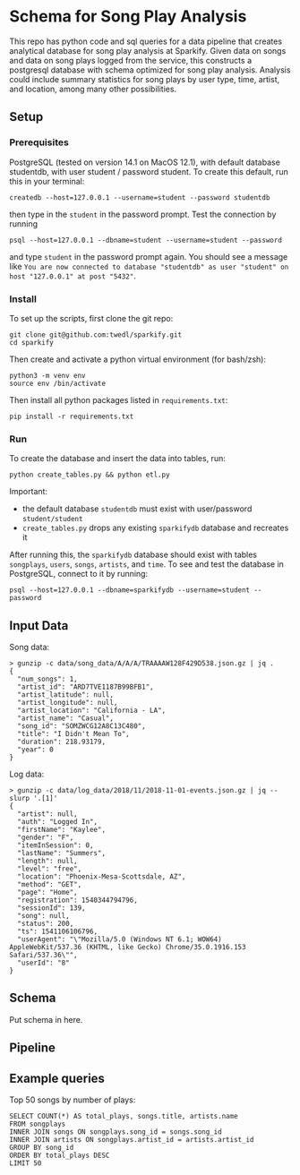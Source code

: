 # Schema for Song Play Analysis 

<!--
Notes:

0. The readme file includes a summary of the project, how to run the python scripts, and an explanation of the files in the repository. Comments are used effectively and each function has a docstring.
1. Discuss the purpose of this database in the context of the startup, Sparkify, and their analytical goals.
2. State and justify your database schema design and ETL pipeline.
3. Provide example queries and results for song play analysis.
-->

This repo has python code and sql queries for a data pipeline that creates analytical database for song play analysis at Sparkify. Given data on songs and data on song plays logged from the service, this constructs a postgresql database with schema optimized for song play analysis. Analysis could include summary statistics for song plays by user type, time, artist, and location, among many other possibilities.

## Setup

### Prerequisites

PostgreSQL (tested on version 14.1 on MacOS 12.1), with default database studentdb, with user student / password student. To create this default, run this in your terminal:

```
createdb --host=127.0.0.1 --username=student --password studentdb
```
then type in the `student` in the password prompt. Test the connection by running
```
psql --host=127.0.0.1 --dbname=student --username=student --password
```
and type `student` in the password prompt again. You should see a message like `You are now connected to database "studentdb" as user "student" on host "127.0.0.1" at post "5432"`.

### Install

To set up the scripts, first clone the git repo:
```
git clone git@github.com:twedl/sparkify.git
cd sparkify
```
Then create and activate a python virtual environment (for bash/zsh):
```
python3 -m venv env 
source env /bin/activate
```
Then install all python packages listed in `requirements.txt`:
```
pip install -r requirements.txt
```

### Run


To create the database and insert the data into tables, run:
```
python create_tables.py && python etl.py
```

Important:
- the default database `studentdb` must exist with user/password `student/student`
- `create_tables.py` drops any existing `sparkifydb` database and recreates it

After running this, the `sparkifydb` database should exist with tables `songplays`, `users`, `songs`, `artists`, and `time`. To see and test the database in PostgreSQL, connect to it by running:
```
psql --host=127.0.0.1 --dbname=sparkifydb --username=student --password
```

## Input Data

Song data:
```
> gunzip -c data/song_data/A/A/A/TRAAAAW128F429D538.json.gz | jq .
{
  "num_songs": 1,
  "artist_id": "ARD7TVE1187B99BFB1",
  "artist_latitude": null,
  "artist_longitude": null,
  "artist_location": "California - LA",
  "artist_name": "Casual",
  "song_id": "SOMZWCG12A8C13C480",
  "title": "I Didn't Mean To",
  "duration": 218.93179,
  "year": 0
}
```

Log data:
```
> gunzip -c data/log_data/2018/11/2018-11-01-events.json.gz | jq --slurp '.[1]'
{
  "artist": null,
  "auth": "Logged In",
  "firstName": "Kaylee",
  "gender": "F",
  "itemInSession": 0,
  "lastName": "Summers",
  "length": null,
  "level": "free",
  "location": "Phoenix-Mesa-Scottsdale, AZ",
  "method": "GET",
  "page": "Home",
  "registration": 1540344794796,
  "sessionId": 139,
  "song": null,
  "status": 200,
  "ts": 1541106106796,
  "userAgent": "\"Mozilla/5.0 (Windows NT 6.1; WOW64) AppleWebKit/537.36 (KHTML, like Gecko) Chrome/35.0.1916.153 Safari/537.36\"",
  "userId": "8"
}
```

## Schema

Put schema in here.

## Pipeline


## Example queries

Top 50 songs by number of plays:
```
SELECT COUNT(*) AS total_plays, songs.title, artists.name
FROM songplays
INNER JOIN songs ON songplays.song_id = songs.song_id
INNER JOIN artists ON songplays.artist_id = artists.artist_id
GROUP BY song_id
ORDER BY total_plays DESC
LIMIT 50
```

<!--
## 1.

* business: music streaming. likely goals: time on app, mau, dau, market share, etc.
* analytical goals: report to user; report to management; report to artists;
    - e.g., sparkify wrapped; suggested next songs, artists, playlists, search
    - to management: no. of users using, artists, songs played, popular things
    - to artists: /// idk. which songs are beign played, etc.
## 2.

* Relational database, not document or nosql; for olap.
* purpose: stats, analytical reports, top songs, artists; user behaviour;
* prepare metrics to feed into models and back into app
* considerations: query time, update time, storage, memory, integration
* schema design: star; why? 
    - bad: queries require more joins, possibly hard to incorporate more complex data (e.g., keep track of band members over time? idk. need a better example of this)
    - good: for simple data structures, less repitition means less likely to screw up updates -- only need to update, e.g., user name in one place, not on users table *and also* songplays table
    - example: level is on songplays table and also users table; level can change over time, so maybe historical songplays table records user on free level then switching to paid later; vs. users table that only has one unique level value at the current time

## 3.

Example queries for song play analysis. Simple: total estimated streaming time per user, sorted for top users; same for artists, or songs, etc.

Top 50 songs by number of plays:
```
SELECT COUNT(*) AS total_plays, songs.title, artists.name
FROM songplays
INNER JOIN songs ON songplays.song_id = songs.song_id
INNER JOIN artists ON songplays.artist_id = artists.artist_id
GROUP BY song_id
ORDER BY total_plays DESC
LIMIT 50
```
********************* Not sure total_plays is available as a variable down here, use subquery
maybe, or refer to COUNT(*) ****************
Select top songs for a single user, or find latest song played:

``` 
SELECT start_time, user_id, songs.title, artists.name
FROM songplays
INNER JOIN songs ON songplays.song_id = songs.song_id
INNER JOIN artsts ON songplays.artist_id = artists.artist_id
WHERE user_id = 'XYZ'
ORDER BY start_time DESC
LIMIT 1
```
-->


